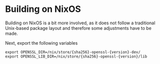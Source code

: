 # Building on NixOS

Building on NixOS is a bit more involved, as it does not follow a traditional Unix-based package layout and therefore some adjustments have to be made.

Next, export the following variables

```
export OPENSSL_DIR=/nix/store/{sha256}-openssl-{version}-dev/
export OPENSSL_LIB_DIR=/nix/store/{sha256}-openssl-{version}/lib
```
